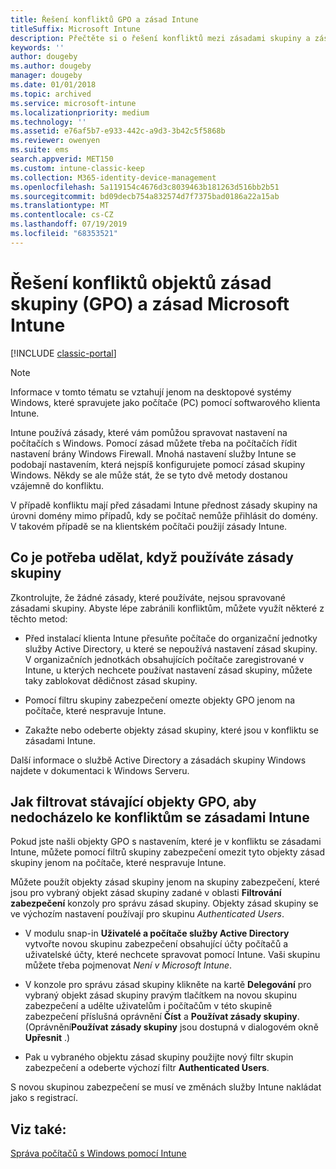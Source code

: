 ```yaml
---
title: Řešení konfliktů GPO a zásad Intune
titleSuffix: Microsoft Intune
description: Přečtěte si o řešení konfliktů mezi zásadami skupiny a zásadami konfigurace Intune.
keywords: ''
author: dougeby
ms.author: dougeby
manager: dougeby
ms.date: 01/01/2018
ms.topic: archived
ms.service: microsoft-intune
ms.localizationpriority: medium
ms.technology: ''
ms.assetid: e76af5b7-e933-442c-a9d3-3b42c5f5868b
ms.reviewer: owenyen
ms.suite: ems
search.appverid: MET150
ms.custom: intune-classic-keep
ms.collection: M365-identity-device-management
ms.openlocfilehash: 5a119154c4676d3c8039463b181263d516bb2b51
ms.sourcegitcommit: bd09decb754a832574d7f7375bad0186a22a15ab
ms.translationtype: MT
ms.contentlocale: cs-CZ
ms.lasthandoff: 07/19/2019
ms.locfileid: "68353521"
---
```

# <a name="resolve-group-policy-objects-gpo-and-microsoft-intune-policy-conflicts"></a>Řešení konfliktů objektů zásad skupiny (GPO) a zásad Microsoft Intune

[!INCLUDE [classic-portal](includes/classic-portal.md)]

> [!NOTE]
> Informace v tomto tématu se vztahují jenom na desktopové systémy Windows, které spravujete jako počítače (PC) pomocí softwarového klienta Intune.

Intune používá zásady, které vám pomůžou spravovat nastavení na počítačích s Windows. Pomocí zásad můžete třeba na počítačích řídit nastavení brány Windows Firewall. Mnohá nastavení služby Intune se podobají nastavením, která nejspíš konfigurujete pomocí zásad skupiny Windows. Někdy se ale může stát, že se tyto dvě metody dostanou vzájemně do konfliktu.

V případě konfliktu mají před zásadami Intune přednost zásady skupiny na úrovni domény mimo případů, kdy se počítač nemůže přihlásit do domény. V takovém případě se na klientském počítači použijí zásady Intune.

## <a name="what-to-do-if-you-are-using-group-policy"></a>Co je potřeba udělat, když používáte zásady skupiny
Zkontrolujte, že žádné zásady, které používáte, nejsou spravované zásadami skupiny. Abyste lépe zabránili konfliktům, můžete využít některé z těchto metod:

- Před instalací klienta Intune přesuňte počítače do organizační jednotky služby Active Directory, u které se nepoužívá nastavení zásad skupiny. V organizačních jednotkách obsahujících počítače zaregistrované v Intune, u kterých nechcete používat nastavení zásad skupiny, můžete taky zablokovat dědičnost zásad skupiny.

- Pomocí filtru skupiny zabezpečení omezte objekty GPO jenom na počítače, které nespravuje Intune.

- Zakažte nebo odeberte objekty zásad skupiny, které jsou v konfliktu se zásadami Intune.

Další informace o službě Active Directory a zásadách skupiny Windows najdete v dokumentaci k Windows Serveru.

## <a name="how-to-filter-existing-gpos-to-avoid-conflicts-with-intune-policy"></a>Jak filtrovat stávající objekty GPO, aby nedocházelo ke konfliktům se zásadami Intune
Pokud jste našli objekty GPO s nastavením, které je v konfliktu se zásadami Intune, můžete pomocí filtrů skupiny zabezpečení omezit tyto objekty zásad skupiny jenom na počítače, které nespravuje Intune.

<!--- ### Use WMI filters
WMI filters selectively apply GPOs to computers that satisfy the conditions of a query. To apply a WMI filter, deploy a WMI class instance to all PCs in the enterprise before you enroll any PCs in the Intune service.

#### To apply WMI filters to a GPO

1. Create a management object file by copying and pasting the following into a text file, and then saving it to a convenient location as **WIT.mof**. The file contains the WMI class instance that you deploy to PCs that you want to enroll in the Intune service.

    ```
    //Beginning of MOF file.
    #pragma classflags("forceupdate")
    #pragma namespace ("\\\\.\\Root")
    instance of __Namespace
    {
       Name = "WindowsIntune";
    };

    #pragma namespace ("\\\\.\\Root\\WindowsIntune")
    [
       Description("This class defines Microsoft Intune common properties")
    ]
    class WindowsIntune_ManagedNode
    {
       [ read, Description("This defines whether Microsoft Intune Policy is enabled"): DisableOverride ToSubClass ]
       boolean WindowsIntunePolicyEnabled;
       [ read, key, Description("This property defines the version." "Example: 1.0"): ToSubClass ]
       string Version;
    };

    instance of WindowsIntune_ManagedNode
    {
       Version = "1.0";
       WindowsIntunePolicyEnabled = 1;
    };
    ```

2. Use either a startup script or Group Policy to deploy the file. The following is the deployment command for the startup script. The WMI class instance must be deployed before you enroll client PCs in the Intune service.

    **C:/Windows/System32/Wbem/MOFCOMP &lt;path to MOF file&gt;\wit.mof**

3. Run either of the following commands to create the WMI filters, depending on whether the GPO you want to filter applies to PCs that are managed by using Intune or to PCs that are not managed by using Intune.

    - For GPOs that apply to PCs that are not managed by using Intune, use the following:

        ```
        Namespace:root\WindowsIntune
        Query:  SELECT WindowsIntunePolicyEnabled FROM WindowsIntune_ManagedNode WHERE WindowsIntunePolicyEnabled=0
        ```

    - For GPOs that apply to PCs that are managed by Intune, use the following:

        ```
        Namespace:root\WindowsIntune
        Query:  SELECT WindowsIntunePolicyEnabled FROM WindowsIntune_ManagedNode WHERE WindowsIntunePolicyEnabled=1
        ```

4. Edit the GPO in the Group Policy Management console to apply the WMI filter that you created in the previous step.

    - For GPOs that should apply only to PCs that you want to manage by using Intune, apply the filter **WindowsIntunePolicyEnabled=1**.

    - For GPOs that should apply only to PCs that you do not want to manage by using Intune, apply the filter **WindowsIntunePolicyEnabled=0**.

For more information about how to apply WMI filters in Group Policy, see the blog post [Security Filtering, WMI Filtering, and Item-level Targeting in Group Policy Preferences](http://go.microsoft.com/fwlink/?LinkId=177883). --->


Můžete použít objekty zásad skupiny jenom na skupiny zabezpečení, které jsou pro vybraný objekt zásad skupiny zadané v oblasti **Filtrování zabezpečení** konzoly pro správu zásad skupiny. Objekty zásad skupiny se ve výchozím nastavení používají pro skupinu *Authenticated Users*.

- V modulu snap-in **Uživatelé a počítače služby Active Directory** vytvořte novou skupinu zabezpečení obsahující účty počítačů a uživatelské účty, které nechcete spravovat pomocí Intune. Vaši skupinu můžete třeba pojmenovat *Není v Microsoft Intune*.

- V konzole pro správu zásad skupiny klikněte na kartě **Delegování** pro vybraný objekt zásad skupiny pravým tlačítkem na novou skupinu zabezpečení a udělte uživatelům i počítačům v této skupině zabezpečení příslušná oprávnění **Číst** a **Používat zásady skupiny**. (Oprávnění**Používat zásady skupiny** jsou dostupná v dialogovém okně **Upřesnit** .)

- Pak u vybraného objektu zásad skupiny použijte nový filtr skupin zabezpečení a odeberte výchozí filtr **Authenticated Users**.

S novou skupinou zabezpečení se musí ve změnách služby Intune nakládat jako s registrací.

## <a name="see-also"></a>Viz také:
[Správa počítačů s Windows pomocí Intune](manage-windows-pcs-with-microsoft-intune.md)
